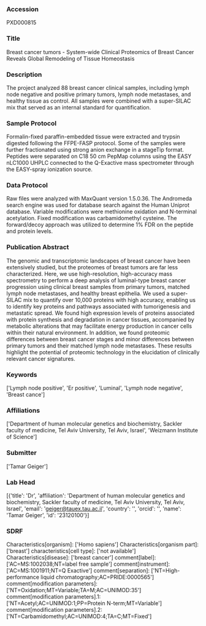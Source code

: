 ### Accession
PXD000815

### Title
Breast cancer tumors -  System-wide Clinical Proteomics of Breast Cancer Reveals Global Remodeling of Tissue Homeostasis

### Description
The project analyzed 88 breast cancer clinical samples, including lymph node negative and positive primary tumors, lymph node metastases, and healthy tissue as control. All samples were combined with a super-SILAC mix that served as an internal standard for quantification.

### Sample Protocol
Formalin-fixed paraffin-embedded tissue were extracted and trypsin digested following the FFPE-FASP protocol. Some of the samples were further fractionated using strong anion exchange in a stageTip format. Peptides were separated on C18 50 cm PepMap columns using the EASY nLC1000 UHPLC connected to the Q-Exactive mass spectrometer through the EASY-spray ionization source.

### Data Protocol
Raw files were analyzed with MaxQuant version 1.5.0.36. The Andromeda search engine was used for database search against the Human Uniprot database. Variable modifications were methionine oxidation and N-terminal acetylation. Fixed modification was carbamidomethyl cysteine. The forward/decoy approach was utilized to determine 1% FDR on the peptide and protein levels.

### Publication Abstract
The genomic and transcriptomic landscapes of breast cancer have been extensively studied, but the proteomes of breast tumors are far less characterized. Here, we use high-resolution, high-accuracy mass spectrometry to perform a deep analysis of luminal-type breast cancer progression using clinical breast samples from primary tumors, matched lymph node metastases, and healthy breast epithelia. We used a super-SILAC mix to quantify over 10,000 proteins with high accuracy, enabling us to identify key proteins and pathways associated with tumorigenesis and metastatic spread. We found high expression levels of proteins associated with protein synthesis and degradation in cancer tissues, accompanied by metabolic alterations that may facilitate energy production in cancer cells within their natural environment. In addition, we found proteomic differences between breast cancer stages and minor differences between primary tumors and their matched lymph node metastases. These results highlight the potential of proteomic technology in the elucidation of clinically relevant cancer signatures.

### Keywords
['Lymph node positive', 'Er positive', 'Luminal', 'Lymph node negative', 'Breast cance']

### Affiliations
['Department of human molecular genetics and biochemistry, Sackler faculty of medicine, Tel Aviv University, Tel Aviv, Israel', 'Weizmann Institute of Science']

### Submitter
['Tamar Geiger']

### Lab Head
[{'title': 'Dr', 'affiliation': 'Department of human molecular genetics and biochemistry, Sackler faculty of medicine, Tel Aviv University, Tel Aviv, Israel', 'email': 'geiger@tauex.tau.ac.il', 'country': '', 'orcid': '', 'name': 'Tamar Geiger', 'id': '23120100'}]

### SDRF
Characteristics[organism]: ['Homo sapiens']
Characteristics[organism part]: ['breast']
characteristics[cell type]: ['not available']
Characteristics[disease]: ['breast cancer']
comment[label]: ['AC=MS:1002038;NT=label free sample']
comment[instrument]: ['AC=MS:1001911;NT=Q Exactive']
comment[separation]: ['NT=High-performance liquid chromatography;AC=PRIDE:0000565']
comment[modification parameters]: ['NT=Oxidation;MT=Variable;TA=M;AC=UNIMOD:35']
comment[modification parameters].1: ['NT=Acetyl;AC=UNIMOD:1;PP=Protein N-term;MT=Variable']
comment[modification parameters].2: ['NT=Carbamidomethyl;AC=UNIMOD:4;TA=C;MT=Fixed']

